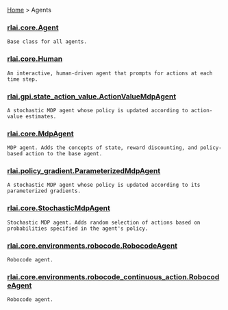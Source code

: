 [Home](index.md) > Agents
### [rlai.core.Agent](https://github.com/MatthewGerber/rlai/tree/master/src/rlai/agents/__init__.py#L16)
```
Base class for all agents.
```
### [rlai.core.Human](https://github.com/MatthewGerber/rlai/tree/master/src/rlai/agents/__init__.py#L167)
```
An interactive, human-driven agent that prompts for actions at each time step.
```
### [rlai.gpi.state_action_value.ActionValueMdpAgent](https://github.com/MatthewGerber/rlai/tree/master/src/rlai/agents/mdp.py#L172)
```
A stochastic MDP agent whose policy is updated according to action-value estimates.
```
### [rlai.core.MdpAgent](https://github.com/MatthewGerber/rlai/tree/master/src/rlai/agents/mdp.py#L22)
```
MDP agent. Adds the concepts of state, reward discounting, and policy-based action to the base agent.
```
### [rlai.policy_gradient.ParameterizedMdpAgent](https://github.com/MatthewGerber/rlai/tree/master/src/rlai/agents/mdp.py#L266)
```
A stochastic MDP agent whose policy is updated according to its parameterized gradients.
```
### [rlai.core.StochasticMdpAgent](https://github.com/MatthewGerber/rlai/tree/master/src/rlai/agents/mdp.py#L104)
```
Stochastic MDP agent. Adds random selection of actions based on probabilities specified in the agent's policy.
```
### [rlai.core.environments.robocode.RobocodeAgent](https://github.com/MatthewGerber/rlai/tree/master/src/rlai/environments/robocode.py#L62)
```
Robocode agent.
```
### [rlai.core.environments.robocode_continuous_action.RobocodeAgent](https://github.com/MatthewGerber/rlai/tree/master/src/rlai/environments/robocode_continuous_action.py#L66)
```
Robocode agent.
```
